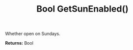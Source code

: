 ﻿---
uid: crmscript_ref_NSChatOpeningHours_GetSunEnabled
title: Bool GetSunEnabled()
intellisense: NSChatOpeningHours.GetSunEnabled
keywords: NSChatOpeningHours, GetSunEnabled
so.topic: reference
---

Whether open on Sundays.

**Returns:** Bool


